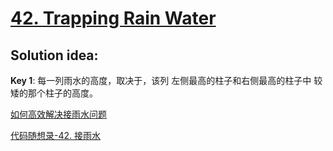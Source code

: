 # [42. Trapping Rain Water](https://leetcode.com/problems/trapping-rain-water/description/)

## Solution idea:

**Key 1**: 每一列雨水的高度，取决于，该列 左侧最高的柱子和右侧最高的柱子中 较矮的那个柱子的高度。

[如何高效解决接雨水问题](https://labuladong.github.io/algo/4/31/128/)

[代码随想录-42. 接雨水](https://programmercarl.com/0042.%E6%8E%A5%E9%9B%A8%E6%B0%B4.html#%E5%8F%8C%E6%8C%87%E9%92%88%E8%A7%A3%E6%B3%95)